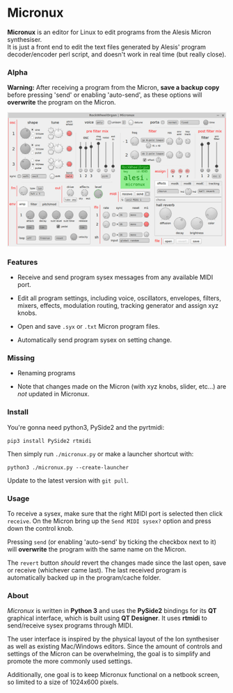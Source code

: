 # Micronux

**Micronux** is an editor for Linux to edit programs from the Alesis Micron synthesiser.  
It is just a front end to edit the text files generated by Alesis' program decoder/encoder perl script, and doesn't work in real time (but really close).


### Alpha

**Warning:** After receiving a program from the Micron, **save a backup copy** before pressing 'send' or enabling 'auto-send', as these options will **overwrite** the program on the Micron.


![screenshot of micronux](docs/screenshot.jpg)


### Features

  - Receive and send program sysex messages from any available MIDI port.

  - Edit all program settings, including voice, oscillators, envelopes, filters, mixers, effects, modulation routing, tracking generator and assign xyz knobs.

  - Open and save `.syx` or `.txt` Micron program files.

  - Automatically send program sysex on setting change.


### Missing

  - Renaming programs

  - Note that changes made on the Micron (with xyz knobs, slider, etc...) are *not* updated in Micronux.


### Install


You're gonna need python3, PySide2 and the pyrtmidi:

    pip3 install PySide2 rtmidi

Then simply run `./micronux.py` or make a launcher shortcut with:

    python3 ./micronux.py --create-launcher

Update to the latest version with `git pull`.


### Usage

To receive a sysex, make sure that the right MIDI port is selected then click `receive`. On the Micron bring up the `Send MIDI sysex?` option and press down the control knob.

Pressing `send` (or enabling 'auto-send' by ticking the checkbox next to it) will **overwrite** the program with the same name on the Micron.

The `revert` button *should* revert the changes made since the last open, save or receive (whichever came last). The last received program is automatically backed up in the program/cache folder.


### About

*Micronux* is written in **Python 3** and uses the **PySide2** bindings for its **QT** graphical interface, which is built using **QT Designer**. It uses **rtmidi** to send/receive sysex programs through MIDI.

The user interface is inspired by the physical layout of the Ion synthesiser as well as existing Mac/Windows editors. Since the amount of controls and settings of the Micron can be overwhelming, the goal is to simplify and promote the more commonly used settings.

Additionally, one goal is to keep Micronux functional on a netbook screen, so limited to a size of 1024x600 pixels.
